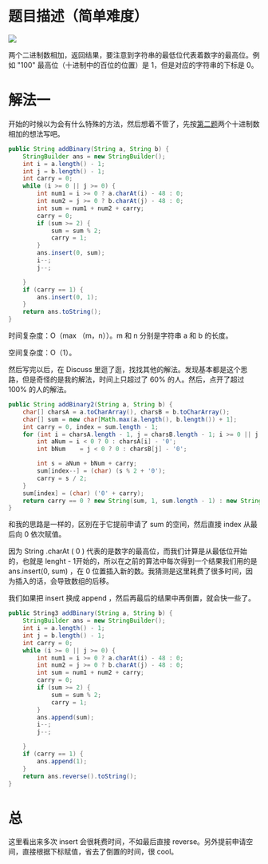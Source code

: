 # 题目描述（简单难度）

![](https://windliang.oss-cn-beijing.aliyuncs.com/67.jpg)

两个二进制数相加，返回结果，要注意到字符串的最低位代表着数字的最高位。例如 "100" 最高位（十进制中的百位的位置）是 1，但是对应的字符串的下标是 0。

# 解法一

开始的时候以为会有什么特殊的方法，然后想着不管了，先按[第二题](https://leetcode.windliang.cc/leetCode-2-Add-Two-Numbers.html)两个十进制数相加的想法写吧。

```java
public String addBinary(String a, String b) {
    StringBuilder ans = new StringBuilder();
    int i = a.length() - 1;
    int j = b.length() - 1;
    int carry = 0;
    while (i >= 0 || j >= 0) {
        int num1 = i >= 0 ? a.charAt(i) - 48 : 0;
        int num2 = j >= 0 ? b.charAt(j) - 48 : 0;
        int sum = num1 + num2 + carry;
        carry = 0;
        if (sum >= 2) {
            sum = sum % 2;
            carry = 1;
        }
        ans.insert(0, sum);
        i--;
        j--;

    }
    if (carry == 1) {
        ans.insert(0, 1);
    }
    return ans.toString();
}
```

时间复杂度：O（max （m，n））。m 和 n 分别是字符串 a 和 b 的长度。

空间复杂度：O（1）。

然后写完以后，在 Discuss 里逛了逛，找找其他的解法。发现基本都是这个思路，但是奇怪的是我的解法，时间上只超过了 60% 的人。然后，点开了超过 100% 的人的解法。

```java
public String addBinary2(String a, String b) {
    char[] charsA = a.toCharArray(), charsB = b.toCharArray();
    char[] sum = new char[Math.max(a.length(), b.length()) + 1];
    int carry = 0, index = sum.length - 1;
    for (int i = charsA.length - 1, j = charsB.length - 1; i >= 0 || j >= 0; i--, j--) 		{
        int aNum = i < 0 ? 0 : charsA[i] - '0';
        int bNum 	= j < 0 ? 0 : charsB[j] - '0';

        int s = aNum + bNum + carry;
        sum[index--] = (char) (s % 2 + '0');
        carry = s / 2;
    }
    sum[index] = (char) ('0' + carry);
    return carry == 0 ? new String(sum, 1, sum.length - 1) : new String(sum);
}
```

和我的思路是一样的，区别在于它提前申请了 sum 的空间，然后直接 index 从最后向 0 依次赋值。

因为 String .charAt ( 0 ) 代表的是数字的最高位，而我们计算是从最低位开始的，也就是 lenght - 1开始的，所以在之前的算法中每次得到一个结果我们用的是  ans.insert(0, sum) ，在 0 位置插入新的数。我猜测是这里耗费了很多时间，因为插入的话，会导致数组的后移。

我们如果把 insert 换成 append ，然后再最后的结果中再倒置，就会快一些了。

```java
public String3 addBinary(String a, String b) {
    StringBuilder ans = new StringBuilder();
    int i = a.length() - 1;
    int j = b.length() - 1;
    int carry = 0;
    while (i >= 0 || j >= 0) {
        int num1 = i >= 0 ? a.charAt(i) - 48 : 0;
        int num2 = j >= 0 ? b.charAt(j) - 48 : 0;
        int sum = num1 + num2 + carry;
        carry = 0;
        if (sum >= 2) {
            sum = sum % 2;
            carry = 1;
        }
        ans.append(sum);
        i--;
        j--;

    }
    if (carry == 1) {
        ans.append(1);
    }
    return ans.reverse().toString();
}
```

# 总

这里看出来多次 insert 会很耗费时间，不如最后直接 reverse。另外提前申请空间，直接根据下标赋值，省去了倒置的时间，很 cool。